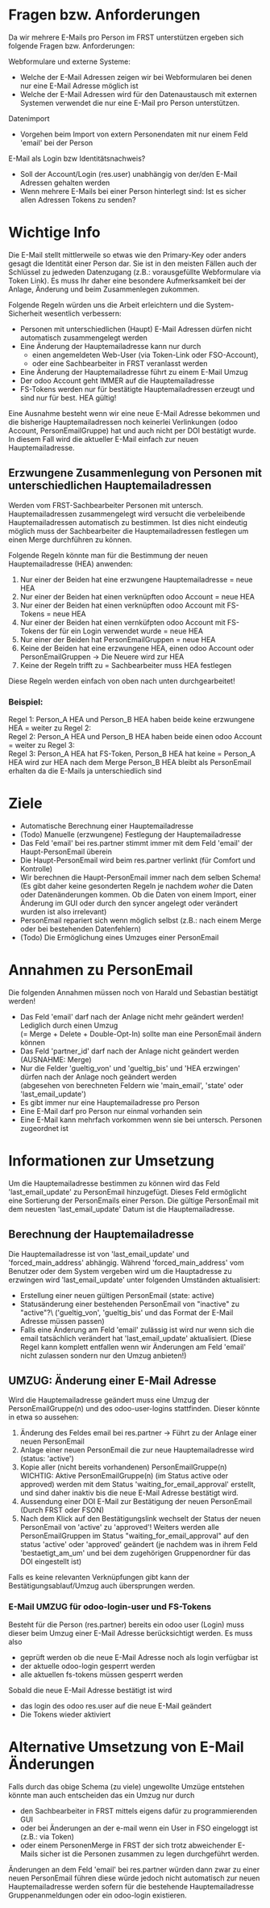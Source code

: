 # Fragen bzw. Anforderungen
Da wir mehrere E-Mails pro Person im FRST unterstützen ergeben sich folgende Fragen bzw. Anforderungen:

Webformulare und externe Systeme:
- Welche der E-Mail Adressen zeigen wir bei Webformularen bei denen nur eine E-Mail Adresse möglich ist
- Welche der E-Mail Adressen wird für den Datenaustausch mit externen Systemen verwendet die nur eine E-Mail
  pro Person unterstützen.
  
Datenimport
- Vorgehen beim Import von extern Personendaten mit nur einem Feld 'email' bei der Person

E-Mail als Login bzw Identitätsnachweis?
- Soll der Account/Login (res.user) unabhängig von der/den E-Mail Adressen gehalten werden
- Wenn mehrere E-Mails bei einer Person hinterlegt sind: Ist es sicher allen Adressen Tokens zu senden?

# Wichtige Info
Die E-Mail stellt mittlerweile so etwas wie den Primary-Key oder anders gesagt die Identität einer Person dar.
Sie ist in den meisten Fällen auch der Schlüssel zu jedweden Datenzugang (z.B.: vorausgefüllte Webformulare via Token
Link). Es muss Ihr daher eine besondere Aufmerksamkeit bei der Anlage, Änderung und beim Zusammenlegen zukommen.

Folgende Regeln würden uns die Arbeit erleichtern und die System-Sicherheit wesentlich verbessern:
- Personen mit unterschiedlichen (Haupt) E-Mail Adressen dürfen nicht automatisch zusammengelegt werden
- Eine Änderung der Hauptemailadresse kann nur durch
  - einen angemeldeten Web-User (via Token-Link oder FSO-Account),
  - oder eine Sachbearbeiter in FRST veranlasst werden
- Eine Änderung der Hauptemailadresse führt zu einem E-Mail Umzug
- Der odoo Account geht IMMER auf die Hauptemailadresse
- FS-Tokens werden nur für bestätigte Hauptemailadressen erzeugt und sind nur für best. HEA gültig!

Eine Ausnahme besteht wenn wir eine neue E-Mail Adresse bekommen und die bisherige Hauptemailadressen noch keinerlei
Verlinkungen (odoo Account, PersonEmailGruppe) hat und auch nicht per DOI bestätigt wurde. In diesem Fall wird die
aktueller E-Mail einfach zur neuen Hauptemailadresse.

## Erzwungene Zusammenlegung von Personen mit unterschiedlichen Hauptemailadressen
Werden vom FRST-Sachbearbeiter Personen mit untersch. Hauptemailadressen zusammengelegt wird versucht die verbeleibende
Hauptemailadressen automatisch zu bestimmen. Ist dies nicht eindeutig möglich muss der Sachbearbeiter die 
Hauptemailadressen festlegen um einen Merge durchführen zu können.

Folgende Regeln könnte man für die Bestimmung der neuen Hauptemailadresse (HEA) anwenden:
1. Nur einer der Beiden hat eine erzwungene Hauptemailadresse = neue HEA
2. Nur einer der Beiden hat einen verknüpften odoo Account = neue HEA
3. Nur einer der Beiden hat einen verknüpften odoo Account mit FS-Tokens = neue HEA
4. Nur einer der Beiden hat einen vernküfpten odoo Account mit FS-Tokens der für ein Login verwendet wurde = neue HEA
5. Nur einer der Beiden hat PersonEmailGruppen = neue HEA
6. Keine der Beiden hat eine erzwungene HEA, einen odoo Account oder PersonEmailGruppen -> Die Neuere wird zur HEA
7. Keine der Regeln trifft zu = Sachbearbeiter muss HEA festlegen

Diese Regeln werden einfach von oben nach unten durchgearbeitet! 

### Beispiel:
Regel 1: Person_A HEA und Person_B HEA haben beide keine erzwungene HEA = weiter zu Regel 2:\
Regel 2: Person_A HEA und Person_B HEA haben beide einen odoo Account = weiter zu Regel 3:\
Regel 3: Person_A HEA hat FS-Token, Person_B HEA hat keine = Person_A HEA wird zur HEA nach dem Merge
         Person_B HEA bleibt als PersonEmail erhalten da die E-Mails ja unterschiedlich sind






# Ziele
- Automatische Berechnung einer Hauptemailadresse
- (Todo) Manuelle (erzwungene) Festlegung der Hauptemailadresse
- Das Feld 'email' bei res.partner stimmt immer mit dem Feld 'email' der Haupt-PersonEmail überein
- Die Haupt-PersonEmail wird beim res.partner verlinkt (für Comfort und Kontrolle)
- Wir berechnen die Haupt-PersonEmail immer nach dem selben Schema!\
  (Es gibt daher keine gesonderten Regeln je nachdem *woher* die Daten
  oder Datenänderungen kommen. Ob die Daten von einem Import, einer Änderung im GUI
  oder durch den syncer angelegt oder verändert wurden ist also irrelevant)
- PersonEmail repariert sich wenn möglich selbst (z.B.: nach einem Merge oder bei bestehenden Datenfehlern)
- (Todo) Die Ermöglichung eines Umzuges einer PersonEmail

# Annahmen zu PersonEmail
Die folgenden Annahmen müssen noch von Harald und Sebastian bestätigt werden!
- Das Feld 'email' darf nach der Anlage nicht mehr geändert werden! Lediglich durch einen Umzug\
  (= Merge + Delete + Double-Opt-In) sollte man eine PersonEmail ändern können
- Das Feld 'partner_id' darf nach der Anlage nicht geändert werden (AUSNAHME: Merge)
- Nur die Felder 'gueltig_von' und 'gueltig_bis' und 'HEA erzwingen' dürfen nach der Anlage noch geändert werden\
  (abgesehen von berechneten Feldern wie 'main_email', 'state' oder 'last_email_update')
- Es gibt immer nur eine Hauptemailadresse pro Person
- Eine E-Mail darf pro Person nur einmal vorhanden sein
- Eine E-Mail kann mehrfach vorkommen wenn sie bei untersch. Personen zugeordnet ist

# Informationen zur Umsetzung
Um die Hauptemailadresse bestimmen zu können wird das Feld 'last_email_update' zu PersonEmail hinzugefügt.
Dieses Feld ermöglicht eine Sortierung der PersonEmails einer Person. Die gültige PersonEmail mit dem neuesten 
'last_email_update' Datum ist die Hauptemailadresse.

## Berechnung der Hauptemailadresse
Die Hauptemailadresse ist von 'last_email_update' und 'forced_main_address' abhängig. Während 'forced_main_address'
vom Benutzer oder dem System vergeben wird um die Hauptadresse zu erzwingen wird 'last_email_update' unter folgenden 
Umständen aktualisiert:
- Erstellung einer neuen gültigen PersonEmail (state: active)
- Statusänderung einer bestehenden PersonEmail von "inactive" zu "active"?\ 
  ('gueltig_von', 'gueltig_bis' und das Format der E-Mail Adresse müssen passen)
- Falls eine Änderung am Feld 'email' zulässig ist wird nur wenn sich die email tatsächlich verändert hat
  'last_email_update' aktualisiert. (Diese Regel kann komplett entfallen wenn wir Änderungen am Feld 'email' nicht 
  zulassen sondern nur den Umzug anbieten!)
  
## UMZUG: Änderung einer E-Mail Adresse 
Wird die Hauptemailadresse geändert muss eine Umzug der PersonEmailGruppe(n) und des odoo-user-logins stattfinden.
Dieser könnte in etwa so aussehen:

1. Änderung des Feldes email bei res.partner -> Führt zu der Anlage einer neuen PersonEmail
2. Anlage einer neuen PersonEmail die zur neue Hauptemailadresse wird (status: 'active')
3. Kopie aller (nicht bereits vorhandenen) PersonEmailGruppe(n)\
   WICHTIG: Aktive PersonEmailGruppe(n) (im Status active 
   oder approved) werden mit dem Status 'waiting_for_email_approval' erstellt, und sind daher inaktiv bis die neue 
   E-Mail Adresse bestätigt wird.
4. Aussendung einer DOI E-Mail zur Bestätigung der neuen PersonEmail (Durch FRST oder FSON)
5. Nach dem Klick auf den Bestätigungslink wechselt der Status der neuen PersonEmail von 'active' zu 'approved'!
   Weiters werden alle PersonEmailGruppen im Status "waiting_for_email_approval" auf den status 'active' oder 'approved'
   geändert (je nachdem was in ihrem Feld 'bestaetigt_am_um' und bei dem zugehörigen Gruppenordner für das DOI
   eingestellt ist)
   
Falls es keine relevanten Verknüpfungen gibt kann der Bestätigungsablauf/Umzug auch übersprungen werden.

### E-Mail UMZUG für odoo-login-user und FS-Tokens
Besteht für die Person (res.partner) bereits ein odoo user (Login) muss dieser beim Umzug einer E-Mail Adresse 
berücksichtigt werden. Es muss also 
- geprüft werden ob die neue E-Mail Adresse noch als login verfügbar ist 
- der aktuelle odoo-login gesperrt werden
- alle aktuellen fs-tokens müssen gesperrt werden
 
Sobald die neue E-Mail Adresse bestätigt ist wird
- das login des odoo res.user auf die neue E-Mail geändert
- Die Tokens wieder aktiviert

# Alternative Umsetzung von E-Mail Änderungen
Falls durch das obige Schema (zu viele) ungewollte Umzüge entstehen könnte man auch entscheiden das ein Umzug nur durch
- den Sachbearbeiter in FRST mittels eigens dafür zu programmierenden GUI
- oder bei Änderungen an der e-mail wenn ein User in FSO eingeloggt ist (z.B.: via Token)
- oder einem PersonenMerge in FRST der sich trotz abweichender E-Mails sicher ist die Personen zusammen zu legen
durchgeführt werden.

Änderungen an dem Feld 'email' bei res.partner würden dann zwar zu einer neuen PersonEmail führen diese würde jedoch
nicht automatisch zur neuen Hauptemailadresse werden sofern für die bestehende Hauptemailadresse Gruppenanmeldungen oder
ein odoo-login existieren.

